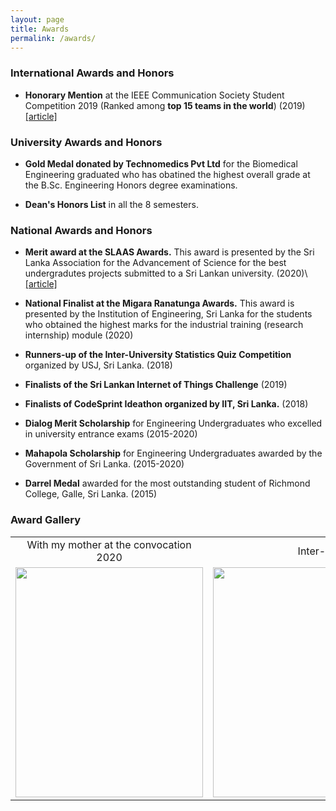 ```yaml
---
layout: page
title: Awards
permalink: /awards/
---
```


### International Awards and Honors

* **Honorary Mention** at the IEEE Communication Society Student Competition 2019 (Ranked among **top 15 teams in the world**) (2019)
[[article]](http://www.ent.mrt.ac.lk/web3/index.php/news/212-honorary-mentions-at-the-ieee-comsoc-student-competition-2019)

### University Awards and Honors

* **Gold Medal donated by Technomedics Pvt Ltd** for the Biomedical Engineering graduated who has obatined the highest overall grade at the B.Sc. Engineering Honors degree examinations.

* **Dean's Honors List** in all the 8 semesters.

### National Awards and Honors

* **Merit award at the SLAAS Awards.** This award is presented by the Sri Lanka Association for the Advancement of Science for the best undergradutes projects submitted to a Sri Lankan university. (2020)\\
[[article]](http://www.ent.mrt.ac.lk/web3/index.php/news/220-entc-wins-group-category-merit-at-the-manamperi-award-engineering-2020)

* **National Finalist at the Migara Ranatunga Awards.** This award is presented by the Institution of Engineering, Sri Lanka for the students who obtained the highest marks for the industrial training (research internship) module (2020)

* **Runners-up of the Inter-University Statistics Quiz Competition** organized by USJ, Sri Lanka. (2018)

* **Finalists of the Sri Lankan Internet of Things Challenge** (2019)

* **Finalists of CodeSprint Ideathon organized by IIT, Sri Lanka.** (2018)

* **Dialog Merit Scholarship** for Engineering Undergraduates who excelled in university entrance exams (2015-2020)

* **Mahapola Scholarship** for Engineering Undergraduates awarded by the Government of Sri Lanka. (2015-2020)

* **Darrel Medal** awarded for the most outstanding student of Richmond College, Galle, Sri Lanka. (2015)

### Award Gallery

<table>
  <tr>
    <td align="center">With my mother at the convocation 2020</td>
    <td align="center">Inter-university statistics competition 2018</td>
  </tr>
  <tr>
    <td valign="top"><img src="{{site.url}}/images/award1.jpg" width="300" height="368" /></td>
    <td valign="top"><img src="{{site.url}}/images/award2.jpg" width="600" height="368" /></td>
  </tr>
 </table>

<!-- <table class="image">
<caption align="bottom">With my mother at the convocation 2020</caption>
<tr><td><img src="{{site.url}}/images/award1.jpg" width="300" height="368" /></td></tr>
</table>

<table class="image">
<caption align="bottom">Inter-university statistics competition 2018</caption>
<tr><td><img src="{{site.url}}/images/award2.jpg" width="600" height="368" /></td></tr>
</table> -->
